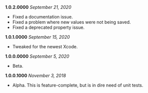 **1.0.2.0000** *September 21, 2020*

- Fixed a documentation issue.
- Fixed a problem where new values were not being saved.
- Fixed a deprecated property issue.

**1.0.1.0000** *September 15, 2020*

- Tweaked for the newest Xcode.

**1.0.0.0000** *September 5, 2020*

- Beta.

**1.0.0.1000** *November 3, 2018*

- Alpha. This is feature-complete, but is in dire need of unit tests.
